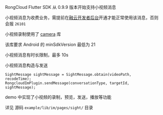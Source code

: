 RongCloud Flutter SDK 从 0.9.9 版本开始支持小视频消息

小视频消息为收费业务，需提前在[融云开发者后台](https://developer.rongcloud.cn/signup/?utm_source=IMfluttergithub&utm_term=Imsign)开通才能正常使用该消息，否则会报 `26101`

小视频录制使用了 [camera](https://pub.dev/packages/camera) 库

该库要求 Android 的 minSdkVersion 最低为 21

小视频消息有时长限制，最多 10s

小视频消息构造与发送

```
SightMessage sightMessage = SightMessage.obtain(videoPath, recodeTime);
RongcloudImPlugin.sendMessage(conversationType, targetId, sightMessage);
```
demo 中实现了小视频的录制，预览，发送，播放等功能

详见 源码 `example/lib/im/pages/sight/` 目录


